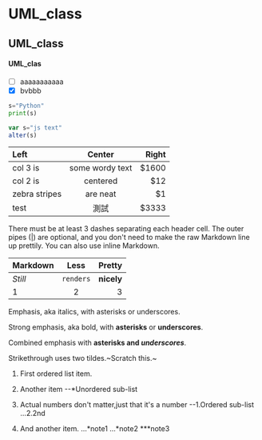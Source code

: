# UML_class
## UML_class
#### UML_clas

- [ ] aaaaaaaaaaa
- [x] bvbbb
```Python
s="Python"
print(s)
```

```js
var s="js text"
alter(s)
```

|Left|Center|Right|
|:---|:----:|----:|
|col 3 is|some wordy text|$1600|
|col 2 is|centered|$12|
|zebra stripes|are neat|$1|
|test|測試|$3333|


There must be at least 3 dashes separating each header cell.
The outer pipes (|) are optional, and you don't need to make the raw Markdown line up prettily. You can also use inline Markdown.


|Markdown|Less|Pretty|
|:---|:----:|----:|
|*Still*|`renders`|**nicely**|
|1|2|3|

Emphasis, aka italics, with asterisks or underscores.

Strong emphasis, aka bold, with **asterisks** or **underscores**.

Combined emphasis with **asterisks and *underscores***.

Strikethrough uses two tildes.~Scratch this.~


1. First ordered list item.

2. Another item
   --*Unordered sub-list
   
3. Actual numbers don't matter,just that it's a number
  --1.Ordered sub-list
  ...2.2nd
  
4. And another item.
  ...*note1
  ...*note2
  ***note3
